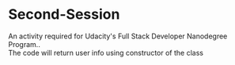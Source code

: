 # Second-Session
An activity required for Udacity's Full Stack Developer Nanodegree Program..
</br>The code will return user info using constructor of the class

